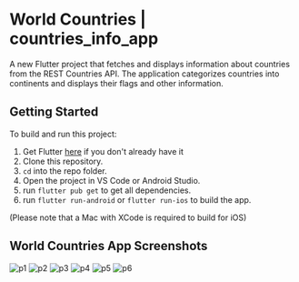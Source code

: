 # World Countries | countries_info_app

A new Flutter project that fetches and displays information about countries from the REST Countries API. 
The application categorizes countries into continents and displays their flags and other information.

## Getting Started
To build and run this project:

1. Get Flutter [here](https://flutter.dev) if you don't already have it
2. Clone this repository.
3. `cd` into the repo folder.
4. Open the project in VS Code or Android Studio.
5. run `flutter pub get` to get all dependencies.
6. run `flutter run-android` or `flutter run-ios` to build the app.

(Please note that a Mac with XCode is required to build for iOS)

## World Countries App Screenshots 
![p1](https://github.com/iramaprajapati/countries_info_app/assets/122166121/0a624ff2-a1c3-4ef9-b8b2-c0d2e343ce39)
![p2](https://github.com/iramaprajapati/countries_info_app/assets/122166121/6451def0-9809-47fa-99c8-0ce32c38a0ee)
![p3](https://github.com/iramaprajapati/countries_info_app/assets/122166121/e4e2a6b1-c982-4a08-a600-e3a547a9bfa5)
![p4](https://github.com/iramaprajapati/countries_info_app/assets/122166121/f53caf2a-0be1-451c-a1fc-98d53f7781da)
![p5](https://github.com/iramaprajapati/countries_info_app/assets/122166121/ea38acec-8db6-484d-b244-36b0b65cdfa9)
![p6](https://github.com/iramaprajapati/countries_info_app/assets/122166121/33dc96cb-f833-40c6-ad5b-5057ba2c40db)





